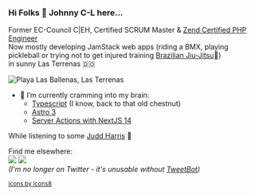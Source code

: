 ### Hi Folks 👋 Johnny C-L here...
Former EC-Council C|EH, Certified SCRUM Master & [Zend Certified PHP Engineer](https://www.zend-zce.com/en/yellow-pages/ZEND028318)  
Now mostly developing JamStack web apps (riding a BMX, playing pickleball or trying not to get injured training [Brazilian Jiu-Jitsu](https://www.academiadelacosta.com/)🐙)    
in sunny Las Terrenas :dominican_republic:

![Playa Las Ballenas, Las Terrenas](https://jchlu.d.pr/i/bAPpGS+)
- 🌱 I’m currently cramming into my brain:
  - [Typescript](https://courses.webdevsimplified.com/view/courses/typescript-simplified/) (I know, back to that old chestnut)
  - [Astro 3](https://astro.build)
  - [Server Actions with NextJS 14]([https://htmx.org/](https://nextjs.org/docs/app/api-reference/functions/server-actions)) 

While listening to some [Judd Harris](https://juddharris.com/) :musical_note:      
  
Find me elsewhere:  
[![](https://jchlu.d.pr/AYTC1J/IQ3CcpWzyH+)](https://www.instagram.com/jchlu/)
[![](https://jchlu.d.pr/fDGQeV/j39RlkWQt1+)](https://www.linkedin.com/in/jchlu/)    
_(I'm no longer on Twitter - it's unusable without [TweetBot](https://tapbots.com/tweetbot/))_




<sup>[Icons by Icons8](https://icons8.com/icons)</sup>

<!--
**jchlu/jchlu** is a ✨ _special_ ✨ repository because its `README.md` (this file) appears on your GitHub profile.

Here are some ideas to get you started:

- 🔭 I’m currently working on ...
- 🌱 I’m currently learning ...
- 👯 I’m looking to collaborate on ...
- 🤔 I’m looking for help with ...
- 💬 Ask me about ...
- 📫 How to reach me: ...
- 😄 Pronouns: ...
- ⚡ Fun fact: ...
-->
